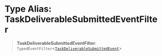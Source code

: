 # Type Alias: TaskDeliverableSubmittedEventFilter

> **TaskDeliverableSubmittedEventFilter**: `TypedEventFilter`\<[`TaskDeliverableSubmittedEvent`](TaskDeliverableSubmittedEvent.md)\>
